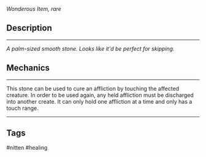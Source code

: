 *Wonderous Item, rare*
## Description
---
*A palm-sized smooth stone. Looks like it'd be perfect for skipping.*

## Mechanics
---
This stone can be used to cure an affliction by touching the affected creature. In order to be used again, any held affliction must be discharged into another create. It can only hold one affliction at a time and only has a touch range.

---
## Tags
#nitten #healing 